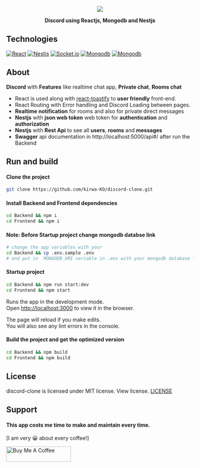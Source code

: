 <p align="center">
  <img src="https://github.com/kirwa-KO/discord-clone/blob/main/discord-clone.svg" />
</p>

<center>
<strong> Discord using Reactjs, Mongodb and Nestjs</strong>
</center>

## Technologies
[![React](https://img.shields.io/badge/React-20232A?style=flat&logo=react&logoColor=61DAFB&link=https://github.com/arihant-jain-09)](https://github.com/kirwa-KO)
[![Nestjs](https://img.shields.io/badge/Nest-20232A?style=flat&logo=nestjs&logoColor=ED2945)](https://github.com/kirwa-KO)
[![Socket.io](https://img.shields.io/badge/Socket.io-20232A?style=flat&logo=socket.io&logoColor=FFF)](https://github.com/kirwa-KO)
[![Mongodb](https://img.shields.io/badge/Mongodb-20232A?style=flat&logo=mongodb&logoColor=00684A)](https://github.com/kirwa-KO)
[![Mongodb](https://img.shields.io/badge/Swagger-20232A?style=flat&logo=swagger&logoColor=85E92C)](https://github.com/kirwa-KO)





## About
**Discord** with **Features** like realtime chat app, **Private chat**, **Rooms chat**
- React is used along with [react-toastify](https://www.npmjs.com/package/react-toastify) to **user friendly** front-end.
- React Routing with Error handling and Discord Loading between pages.
- **Realtime notification** for rooms and also for private direct messages
- **Nestjs** with **json web token** web token for **authentication** and **authorization**
- **Nestjs** with **Rest Api** to see all **users**, **rooms** and **messages**
- **Swagger** api documentation in http://localhost:5000/api#/ after run the Backend

## Run and build

#### Clone the project

```bash
git clone https://github.com/kirwa-KO/discord-clone.git
```

#### Install Backend and Frontend dependencies
```bash
cd Backend && npm i
cd Frontend && npm i
```
#### Note: Before Startup project change mongodb databse link
```bash
# change the app variables with your
cd Backend && cp .env.sample .env
# and put in  MONGODB_URI variable in .env with your mongodb database link
```

#### Startup project

```bash
cd Backend && npm run start:dev
cd Frontend && npm start
```

Runs the app in the development mode.<br>
Open [http://localhost:3000](http://localhost:3000) to view it in the browser.

The page will reload if you make edits.<br>
You will also see any lint errors in the console.

#### Build the project and get the optimized version

```bash
cd Backend && npm build
cd Frontend && npm build
```

## License
discord-clone is licensed under MIT license. View license. [LICENSE](https://github.com/kirwa-KO/discord-clone/blob/main/LICENSE)

## Support
#### This app costs me time to make and maintain every time.
[I am very 😀 about every coffee!]

<a href="https://www.buymeacoffee.com/imranbaali" target="_blank"><img src="https://cdn.buymeacoffee.com/buttons/v2/default-yellow.png" alt="Buy Me A Coffee" height="41" width="174"></a>
